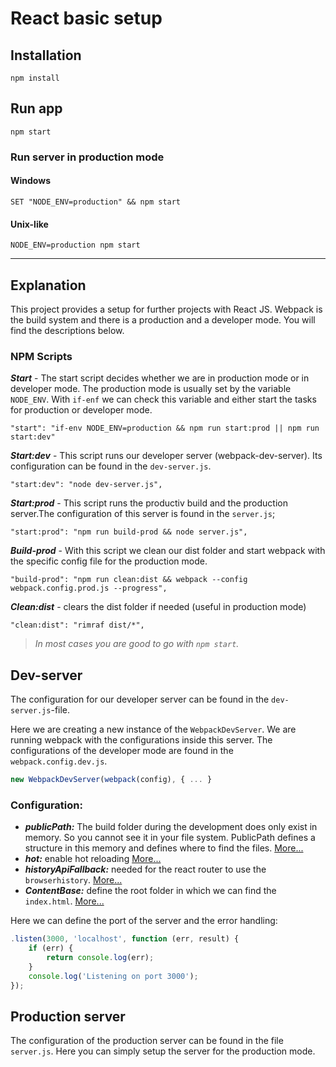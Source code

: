 # React basic setup

## Installation
```
npm install
```

## Run app
```
npm start
```

### **Run server in production mode**
#### Windows
```terminal
SET "NODE_ENV=production" && npm start
``` 
#### Unix-like
```terminal
NODE_ENV=production npm start
``` 
---
## Explanation
This project provides a setup for further projects with React JS. Webpack is the build system and there is a production and a developer mode. You will find the descriptions below.

### NPM Scripts
***Start*** - The start script decides whether we are in production mode or in developer mode.
The production mode is usually set by the variable `NODE_ENV`. With `if-enf` we can check this variable and either start the tasks for production or developer mode.
```
"start": "if-env NODE_ENV=production && npm run start:prod || npm run start:dev"
```

***Start:dev*** - This script runs our developer server (webpack-dev-server). Its configuration can be found in the `dev-server.js`.
```
"start:dev": "node dev-server.js",
```

***Start:prod*** - This script runs the productiv build and the production server.The configuration of this server is found in the `server.js`;
```
"start:prod": "npm run build-prod && node server.js",
```

***Build-prod*** - With this script we clean our dist folder and start webpack with the specific config file for the production mode.
```
"build-prod": "npm run clean:dist && webpack --config webpack.config.prod.js --progress",
```

***Clean:dist*** - clears the dist folder if needed (useful in production mode)

```
"clean:dist": "rimraf dist/*",
```

> *In most cases you are good to go with `npm start`.*

## Dev-server
The configuration for our developer server can be found in the `dev-server.js`-file.

Here we are creating a new instance of the `WebpackDevServer`. We are running webpack with the configurations inside this server. The configurations of the developer mode are found in the `webpack.config.dev.js`.

```Javascript
new WebpackDevServer(webpack(config), { ... }
```

### Configuration:
* ***publicPath:*** The build folder during the development does only exist in memory. So you cannot see it in your file system. PublicPath defines a structure in this memory and defines where to find the files. [More...](https://webpack.github.io/docs/webpack-dev-server.html#content-base)
* ***hot:*** enable hot reloading [More...](https://webpack.github.io/docs/webpack-dev-server.html#hot-module-replacement)
* ***historyApiFallback:*** needed for the react router to use the `browserhistory`. [More...](https://webpack.github.io/docs/webpack-dev-server.html#the-historyapifallback-option)
* ***ContentBase:*** define the root folder in which we can find the `index.html`. [More...](https://webpack.github.io/docs/webpack-dev-server.html#content-base)

Here we can define the port of the server and the error handling:

```Javascript
.listen(3000, 'localhost', function (err, result) {
    if (err) {
        return console.log(err);
    }
    console.log('Listening on port 3000');
});
```

## Production server
The configuration of the production server can be found in the file `server.js`.
Here you can simply setup the server for the production mode.

